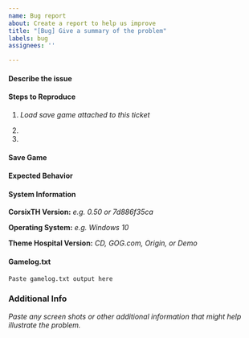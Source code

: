 ```yaml
---
name: Bug report
about: Create a report to help us improve
title: "[Bug] Give a summary of the problem"
labels: bug
assignees: ''

---
```


#### Describe the issue


#### Steps to Reproduce
1. *Load save game attached to this ticket*

2.

3.

#### Save Game
<!-- It is often useful for us if you have a save game from shortly before the issue occurs that can be used to recreate the problem. Sometimes a save that shows the issue happening may be useful as well.
You can upload your save by putting it in zip file, then copy/pasting it directly into this text area. You can also click the "Attach files by dragging & dropping, selecting or pasting them" text at the bottom to upload the zip file.
Alternatively, you can use an external source such as Google Drive, Dropbox, or OneDrive and sharing the public link below to access your save game. The most important thing is to not remove these files after you upload them. -->


#### Expected Behavior


#### System Information
**CorsixTH Version:** *e.g. 0.50 or 7d886f35ca*

**Operating System:** *e.g. Windows 10*

**Theme Hospital Version:** *CD, GOG.com, Origin, or Demo*

#### Gamelog.txt
<!-- For information about where to find gamelog.txt see:
https://github.com/CorsixTH/CorsixTH/wiki/Frequently-Asked-Questions#where-do-i-find-the-configuration-or-the-gamelog-file
-->
```
Paste gamelog.txt output here
```

### Additional Info
*Paste any screen shots or other additional information that might help
illustrate the problem.*
